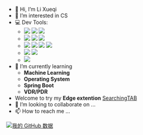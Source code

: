 - 👋 Hi, I’m Li Xueqi
- 👀 I’m interested in CS
- 💻 Dev Tools: 
  - ![](https://img.shields.io/badge/IDE-IDEA-blue)  ![](https://img.shields.io/badge/IDE-PyCharm-blue)  ![](https://img.shields.io/badge/IDE-CLion-blue) 
  - ![](https://img.shields.io/badge/Dev-VS%20Code-lightgreen) ![](https://img.shields.io/badge/Dev-Git-lightgreen)  ![](https://img.shields.io/badge/Dev-Postman-lightgreen) 
  - ![](https://img.shields.io/badge/Language-C++-green)  ![](https://img.shields.io/badge/Language-Java-green)  ![](https://img.shields.io/badge/Language-Python-green)  ![](https://img.shields.io/badge/Language-JavaScript-green) 
  - ![](https://img.shields.io/badge/Framework-Django-red)  ![](https://img.shields.io/badge/Framework-Spring%20Boot-red)
  - ![](https://img.shields.io/badge/DB-MySQL-yellow) 
- 🌱 I’m currently learning 
  - **Machine Learning**
  - **Operating System**
  - **Spring Boot**
  - **VDR/PDR**
- Welcome to try my **Edge extention** [SearchingTAB](https://microsoftedge.microsoft.com/addons/detail/searchingtab/hhfjkhkaehbignlgnngiigjdjejagono)
- 💞️ I’m looking to collaborate on ...
- 📫 How to reach me ...

[![我的 GitHub 数据](https://github-readme-stats.vercel.app/api?username=xueqili02)]()

<!---
xueqili02/xueqili02 is a ✨ special ✨ repository because its `README.md` (this file) appears on your GitHub profile.
You can click the Preview link to take a look at your changes.
--->
